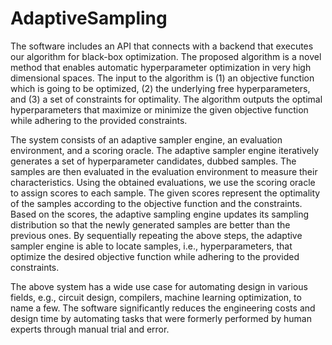 # AdaptiveSampling

The software includes an API that connects with a backend that executes our algorithm for black-box optimization. The proposed algorithm is a novel method that enables automatic hyperparameter optimization in very high dimensional spaces. The input to the algorithm is (1) an objective function which is going to be optimized, (2) the underlying free hyperparameters, and (3) a set of constraints for optimality. The algorithm outputs the optimal hyperparameters that maximize or minimize the given objective function while adhering to the provided constraints.

The system consists of an adaptive sampler engine, an evaluation environment, and a scoring oracle. The adaptive sampler engine iteratively generates a set of hyperparameter candidates, dubbed samples. The samples are then evaluated in the evaluation environment to measure their characteristics. Using the obtained evaluations, we use the scoring oracle to assign scores to each sample. The given scores represent the optimality of the samples according to the objective function and the constraints. Based on the scores, the adaptive sampling engine updates its sampling distribution so that the newly generated samples are better than the previous ones. By sequentially repeating the above steps, the adaptive sampler engine is able to locate samples, i.e., hyperparameters, that optimize the desired objective function while adhering to the provided constraints.

The above system has a wide use case for automating design in various fields, e.g., circuit design, compilers, machine learning optimization, to name a few.  The software significantly reduces the engineering costs and design time by automating tasks that were formerly performed by human experts through manual trial and error.
